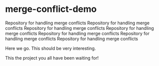 # merge-conflict-demo
Repository for handling merge conflicts
Repository for handling merge conflicts
Repository for handling merge conflicts
Repository for handling merge conflicts
Repository for handling merge conflicts
Repository for handling merge conflicts
Repository for handling merge conflicts

Here we go.
This should be very interesting.

This the project you all have been waiting for!